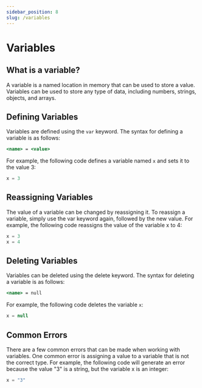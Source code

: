 ```yaml
---
sidebar_position: 8
slug: /variables
---
```


# Variables


## What is a variable?

A variable is a named location in memory that can be used to store a value. Variables can be used to store any type of data, including numbers, strings, objects, and arrays.

## Defining Variables

Variables are defined using the `var` keyword. The syntax for defining a variable is as follows:

```jsx
<name> = <value>
```

For example, the following code defines a variable named `x` and sets it to the value 3:
```jsx
x = 3
```

## Reassigning Variables
The value of a variable can be changed by reassigning it. To reassign a variable, simply use the var keyword again, followed by the new value. For example, the following code reassigns the value of the variable x to 4:
```jsx
x = 3
x = 4
```

## Deleting Variables
Variables can be deleted using the delete keyword. The syntax for deleting a variable is as follows:
```jsx
<name> = null
```

For example, the following code deletes the variable `x`:

```jsx
x = null
```

## Common Errors

There are a few common errors that can be made when working with variables. One common error is assigning a value to a variable that is not the correct type. For example, the following code will generate an error because the value "3" is a string, but the variable x is an integer:

```jsx
x = "3"
```
